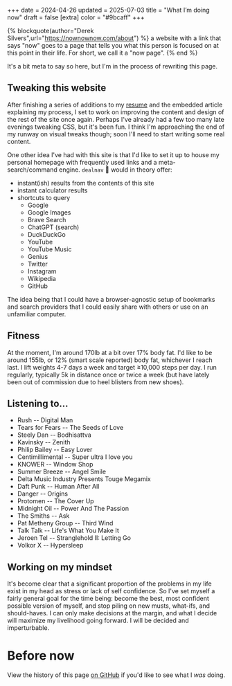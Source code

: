 +++
date = 2024-04-26
updated = 2025-07-03
title = "What I’m doing now"
draft = false
[extra]
color = "#9bcaff"
+++

{% blockquote(author="Derek Silvers",url="https://nownownow.com/about") %}
a website with a link that says "now" goes to a page that tells you what this person is focused on at this point in their life. For short, we call it a "now page".
{% end %}

It's a bit meta to say so here, but I'm in the process of rewriting this page.

## Tweaking this website

After finishing a series of additions to my [resume](/resume) and the embedded article explaining my process, I set to work on improving the content and design of the rest of the site once again. Perhaps I've already had a few too many late evenings tweaking CSS, but it's been fun. I think I'm approaching the end of my runway on visual tweaks though; soon I'll need to start writing some real content.

One other idea I've had with this site is that I'd like to set it up to house my personal homepage with frequently used links and a meta-search/command engine. `dealnav` 🧭 would in theory offer:

* instant(ish) results from the contents of this site
* instant calculator results
* shortcuts to query
	* Google
	* Google Images
	* Brave Search
	* ChatGPT (search)
	* DuckDuckGo
	* YouTube
	* YouTube Music
	* Genius
	* Twitter
	* Instagram
	* Wikipedia
	* GitHub

The idea being that I could have a browser-agnostic setup of bookmarks and search providers that I could easily share with others or use on an unfamiliar computer.

## Fitness

At the moment, I'm around 170lb at a bit over 17% body fat. I'd like to be around 155lb, or 12% (smart scale reported) body fat, whichever I reach last.
I lift weights 4-7 days a week and target ≥10,000 steps per day. I run regularly, typically 5k in distance once or twice a week (but have lately been
out of commission due to heel blisters from new shoes).

## Listening to...

* Rush -- Digital Man
* Tears for Fears -- The Seeds of Love
* Steely Dan -- Bodhisattva
* Kavinsky -- Zenith
* Philip Bailey -- Easy Lover
* Centimillimental -- Super ultra I love you
* KNOWER -- Window Shop
* Summer Breeze -- Angel Smile
* Delta Music Industry Presents Touge Megamix
* Daft Punk -- Human After All
* Danger -- Origins
* Protomen -- The Cover Up
* Midnight Oil -- Power And The Passion
* The Smiths -- Ask
* Pat Metheny Group -- Third Wind
* Talk Talk -- Life's What You Make It
* Jeroen Tel -- Stranglehold II: Letting Go
* Volkor X -- Hypersleep

## Working on my mindset

It's become clear that a significant proportion of the problems in my life exist in my head as stress or lack of self confidence. So I've set myself a
fairly general goal for the time being: become the best, most confident possible version of myself, and stop piling on new musts, what-ifs, and should-haves.
I can only make decisions at the margin, and what I decide will maximize my livelihood going forward. I will be decided and imperturbable.

# Before now

View the history of this page [on GitHub](https://github.com/wesleydeal/deal.digital/commits/master/content/now.md) if you'd like to see what I *was* doing.
